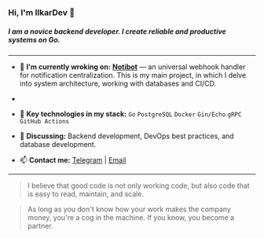 ### Hi, I'm IIkarDev 👋

##### I am a novice backend developer. I create reliable and productive systems on Go.
---

- 🔭 **I'm currently wroking on:** [**Notibot**](https://github.com/IIkarDev/Notibot) — an universal webhook handler for notification centralization. This is my main project, in which I delve into system architecture, working with databases and CI/CD.
- 
- 🌱 **Key technologies in my stack:**
  `Go` `PostgreSQL` `Docker` `Gin/Echo` `gRPC` `GitHub Actions`

- 💬 **Discussing:** Backend development, DevOps best practices, and database development.

- 📫 **Contact me:** [Telegram](https://t.me/твой_ник) | [Email](mailto:твой@email.com)

---

> I believe that good code is not only working code, but also code that is easy to read, maintain, and scale.

> As long as you don't know how your work makes the company money, you're a cog in the machine. If you know, you become a partner.
